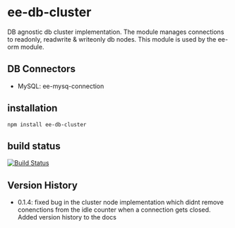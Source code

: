 # ee-db-cluster

DB agnostic db cluster implementation. The module manages connections to readonly, readwrite & writeonly db nodes. This module is used by the ee-orm module. 

## DB Connectors

- MySQL: ee-mysq-connection 

## installation

    npm install ee-db-cluster

## build status

[![Build Status](https://travis-ci.org/eventEmitter/ee-db-cluster.png?branch=master)](https://travis-ci.org/eventEmitter/ee-db-cluster)


## Version History

- 0.1.4: fixed bug in the cluster node implementation which didnt remove conenctions from the idle counter when a connection gets closed. Added version history to the docs
